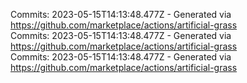 Commits: 2023-05-15T14:13:48.477Z - Generated via https://github.com/marketplace/actions/artificial-grass
<br>
Commits: 2023-05-15T14:13:48.477Z - Generated via https://github.com/marketplace/actions/artificial-grass
<br>
Commits: 2023-05-15T14:13:48.477Z - Generated via https://github.com/marketplace/actions/artificial-grass
<br>
